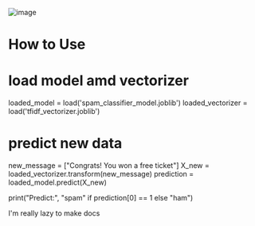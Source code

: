 ![image](https://pomf2.lain.la/f/ietrnm3p.jpg)

# How to Use
# load model amd vectorizer
loaded_model = load('spam_classifier_model.joblib')
loaded_vectorizer = load('tfidf_vectorizer.joblib')

# predict new data
new_message = ["Congrats! You won a free ticket"]
X_new = loaded_vectorizer.transform(new_message)
prediction = loaded_model.predict(X_new)

print("Predict:", "spam" if prediction[0] == 1 else "ham")

I'm really lazy to make docs
